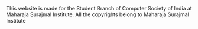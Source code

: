 This website is made for the Student Branch of Computer Society of India at Maharaja Surajmal Institute. All the copyrights belong to Maharaja Surajmal Institute
